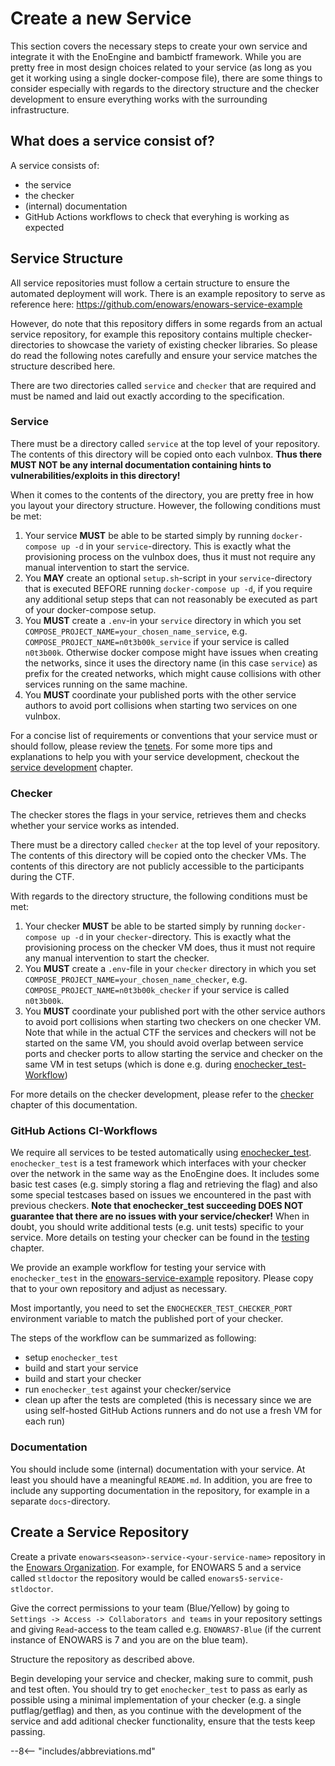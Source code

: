 # Create a new Service

This section covers the necessary steps to create your own service and integrate it with the EnoEngine and bambictf framework. While you are pretty free in most design choices related to your service (as long as you get it working using a single docker-compose file), there are some things to consider especially with regards to the directory structure and the checker development to ensure everything works with the surrounding infrastructure.

## What does a service consist of?

A service consists of:

 - the service
 - the checker
 - (internal) documentation
 - GitHub Actions workflows to check that everyhing is working as expected

## Service Structure

All service repositories must follow a certain structure to ensure the automated deployment will work. There is an example repository to serve as reference here: https://github.com/enowars/enowars-service-example

However, do note that this repository differs in some regards from an actual service repository, for example this repository contains multiple checker-directories to showcase the variety of existing checker libraries. So please do read the following notes carefully and ensure your service matches the structure described here.

There are two directories called `service` and `checker` that are required and must be named and laid out exactly according to the specification.

### Service

There must be a directory called `service` at the top level of your repository. The contents of this directory will be copied onto each vulnbox. **Thus there MUST NOT be any internal documentation containing hints to vulnerabilities/exploits in this directory!**

When it comes to the contents of the directory, you are pretty free in how you layout your directory structure. However, the following conditions must be met:

1. Your service **MUST** be able to be started simply by running `docker-compose up -d` in your `service`-directory. This is exactly what the provisioning process on the vulnbox does, thus it must not require any manual intervention to start the service.
2. You **MAY** create an optional `setup.sh`-script in your `service`-directory that is executed BEFORE running `docker-compose up -d`, if you require any additional setup steps that can not reasonably be executed as part of your docker-compose setup.
3. You **MUST** create a `.env`-in your `service` directory in which you set `COMPOSE_PROJECT_NAME=your_chosen_name_service`, e.g. `COMPOSE_PROJECT_NAME=n0t3b00k_service` if your service is called `n0t3b00k`. Otherwise docker compose might have issues when creating the networks, since it uses the directory name (in this case `service`) as prefix for the created networks, which might cause collisions with other services running on the same machine.
4. You **MUST** coordinate your published ports with the other service authors to avoid port collisions when starting two services on one vulnbox.


For a concise list of requirements or conventions that your service must or should follow, please review the [tenets](../tenets/). For some more tips and explanations to help you with your service development, checkout the [service development](../service/) chapter.

### Checker

The checker stores the flags in your service, retrieves them and checks whether your service works as intended.

There must be a directory called `checker` at the top level of your repository. The contents of this directory will be copied onto the checker VMs. The contents of this directory are not publicly accessible to the participants during the CTF.

With regards to the directory structure, the following conditions must be met:

1. Your checker **MUST** be able to be started simply by running `docker-compose up -d` in your `checker`-directory. This is exactly what the provisioning process on the checker VM does, thus it must not require any manual intervention to start the checker.
2. You **MUST** create a `.env`-file in your `checker` directory in which you set `COMPOSE_PROJECT_NAME=your_chosen_name_checker`, e.g. `COMPOSE_PROJECT_NAME=n0t3b00k_checker` if your service is called `n0t3b00k`.
3. You **MUST** coordinate your published port with the other service authors to avoid port collisions when starting two checkers on one checker VM. Note that while in the actual CTF the services and checkers will not be started on the same VM, you should avoid overlap between service ports and checker ports to allow starting the service and checker on the same VM in test setups (which is done e.g. during [enochecker_test-Workflow](#github-actions-ci-workflows))

For more details on the checker development, please refer to the [checker](../checker/checker) chapter of this documentation.

### GitHub Actions CI-Workflows

We require all services to be tested automatically using [enochecker_test](https://github.com/enowars/enochecker_test). `enochecker_test` is a test framework which interfaces with your checker over the network in the same way as the EnoEngine does. It includes some basic test cases (e.g. simply storing a flag and retrieving the flag) and also some special testcases based on issues we encountered in the past with previous checkers. **Note that enochecker_test succeeding DOES NOT guarantee that there are no issues with your service/checker!** When in doubt, you should write additional tests (e.g. unit tests) specific to your service. More details on testing your checker can be found in the [testing](../checker/testing) chapter.

We provide an example workflow for testing your service with `enochecker_test` in the [enowars-service-example](https://github.com/enowars/enowars-service-example/blob/main/.github/workflows/enochecker_test.yml) repository. Please copy that to your own repository and adjust as necessary.

Most importantly, you need to set the `ENOCHECKER_TEST_CHECKER_PORT` environment variable to match the published port of your checker.

The steps of the workflow can be summarized as following: 

- setup `enochecker_test`
- build and start your service
- build and start your checker
- run `enochecker_test` against your checker/service
- clean up after the tests are completed (this is necessary since we are using self-hosted GitHub Actions runners and do not use a fresh VM for each run)

### Documentation

You should include some (internal) documentation with your service. At least you should have a meaningful `README.md`. In addition, you are free to include any supporting documentation in the repository, for example in a separate `docs`-directory.

## Create a Service Repository

Create a private `enowars<season>-service-<your-service-name>` repository in the [Enowars Organization](https://github.com/enowars/). For example, for ENOWARS 5 and a service called `stldoctor` the repository would be called `enowars5-service-stldoctor`.

Give the correct permissions to your team (Blue/Yellow) by going to ` Settings -> Access -> Collaborators and teams` in your repository settings and giving `Read`-access to the team called e.g. `ENOWARS7-Blue` (if the current instance of ENOWARS is 7 and you are on the blue team).

Structure the repository as described above.

Begin developing your service and checker, making sure to commit, push and test often. You should try to get `enochecker_test` to pass as early as possible using a minimal implementation of your checker (e.g. a single putflag/getflag) and then, as you continue with the development of the service and add aditional checker functionality, ensure that the tests keep passing.

--8<-- "includes/abbreviations.md"
